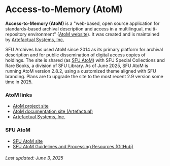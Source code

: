 # Access-to-Memory (AtoM)

**Access-to-Memory (AtoM)** is a "web-based, open source application for standards-based archival description and access in a multilingual, multi-repository environment" ([AtoM website](https://www.accesstomemory.org/en/)). It was created and is maintained by [Artefactual Systems, Inc.](https://www.artefactual.com)

SFU Archives has used AtoM since 2014 as its primary platform for archival description and for public dissemination of digital access copies of holdings. The site is shared (as [SFU AtoM](https://atom.archives.sfu.ca)) with SFU Special Collections and Rare Books, a division of SFU Library. As of June 2025, SFU AtoM is running AtoM version 2.8.2, using a customized theme aligned with SFU branding. Plans are to upgrade the site to the most recent 2.9 version some time in 2025.

### AtoM links
- [AtoM project site](https://www.accesstomemory.org/en/)
- [AtoM documentation site (Artefactual)](https://www.accesstomemory.org/en/docs/2.7/)
- [Artefactual Systems, Inc.](https://www.artefactual.com)

### SFU AtoM
- [SFU AtoM site](https://atom.archives.sfu.ca)
- [SFU AtoM Guidelines and Processing Resources (GitHub)](https://github.com/SFU-Archives/atom-guidelines-processing-resources)


###### Last updated: June 3, 2025
